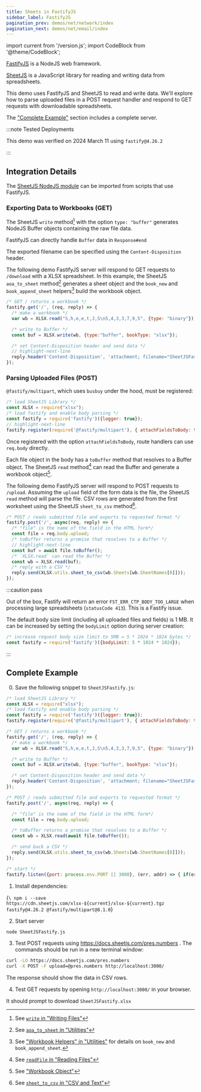 ```yaml
---
title: Sheets in FastifyJS
sidebar_label: FastifyJS
pagination_prev: demos/net/network/index
pagination_next: demos/net/email/index
---
```


import current from '/version.js';
import CodeBlock from '@theme/CodeBlock';

[FastifyJS](https://openjsf.org/projects/) is a NodeJS web framework.

[SheetJS](https://sheetjs.com) is a JavaScript library for reading and writing
data from spreadsheets.

This demo uses FastifyJS and SheetJS to read and write data. We'll explore how
to parse uploaded files in a POST request handler and respond to GET requests
with downloadable spreadsheets.

The ["Complete Example"](#complete-example) section includes a complete server.

:::note Tested Deployments

This demo was verified on 2024 March 11 using `fastify@4.26.2`

:::

## Integration Details

The [SheetJS NodeJS module](/docs/getting-started/installation/nodejs) can be
imported from scripts that use FastifyJS.

### Exporting Data to Workbooks (GET)

The SheetJS `write` method[^1] with the option `type: "buffer"` generates NodeJS
Buffer objects containing the raw file data.

FastifyJS can directly handle `Buffer` data in `Response#end`

The exported filename can be specified using the `Content-Disposition` header.

The following demo FastifyJS server will respond to GET requests to `/download`
with a XLSX spreadsheet. In this example, the SheetJS `aoa_to_sheet` method[^2]
generates a sheet object and the `book_new` and `book_append_sheet` helpers[^3]
build the workbook object.

```js
/* GET / returns a workbook */
fastify.get('/', (req, reply) => {
  /* make a workbook */
  var wb = XLSX.read("S,h,e,e,t,J,S\n5,4,3,3,7,9,5", {type: "binary"});

  /* write to Buffer */
  const buf = XLSX.write(wb, {type:"buffer", bookType: "xlsx"});

  /* set Content-Disposition header and send data */
  // highlight-next-line
  reply.header('Content-Disposition', 'attachment; filename="SheetJSFastify.xlsx"').send(buf);
});
```

### Parsing Uploaded Files (POST)

`@fastify/multipart`, which uses `busbuy` under the hood, must be registered:

```js
/* load SheetJS Library */
const XLSX = require("xlsx");
/* load fastify and enable body parsing */
const fastify = require('fastify')({logger: true});
// highlight-next-line
fastify.register(require('@fastify/multipart'), { attachFieldsToBody: true });
```

Once registered with the option `attachFieldsToBody`, route handlers can use
`req.body` directly.

Each file object in the body has a `toBuffer` method that resolves to a Buffer
object. The SheetJS `read` method[^4] can read the Buffer and generate a
workbook object[^5].

The following demo FastifyJS server will respond to POST requests to `/upload`.
Assuming the `upload` field of the form data is the file, the SheetJS `read`
method will parse the file. CSV rows are generated from the first worksheet
using the SheetJS `sheet_to_csv` method[^6].

```js
/* POST / reads submitted file and exports to requested format */
fastify.post('/', async(req, reply) => {
  /* "file" is the name of the field in the HTML form*/
  const file = req.body.upload;
  /* toBuffer returns a promise that resolves to a Buffer */
  // highlight-next-line
  const buf = await file.toBuffer();
  /* `XLSX.read` can read the Buffer */
  const wb = XLSX.read(buf);
  /* reply with a CSV */
  reply.send(XLSX.utils.sheet_to_csv(wb.Sheets[wb.SheetNames[0]]));
});
```

:::caution pass

Out of the box, Fastify will return an error `FST_ERR_CTP_BODY_TOO_LARGE` when
processing large spreadsheets (`statusCode 413`).  This is a Fastify issue.

The default body size limit (including all uploaded files and fields) is 1 MB.
It can be increased by setting the `bodyLimit` option during server creation:

```js
/* increase request body size limit to 5MB = 5 * 1024 * 1024 bytes */
const fastify = require('fastify')({bodyLimit: 5 * 1024 * 1024});
```

:::

## Complete Example

0) Save the following snippet to `SheetJSFastify.js`:

```js title="SheetJSFastify.js"
/* load SheetJS Library */
const XLSX = require("xlsx");
/* load fastify and enable body parsing */
const fastify = require('fastify')({logger: true});
fastify.register(require('@fastify/multipart'), { attachFieldsToBody: true });

/* GET / returns a workbook */
fastify.get('/', (req, reply) => {
  /* make a workbook */
  var wb = XLSX.read("S,h,e,e,t,J,S\n5,4,3,3,7,9,5", {type: "binary"});

  /* write to Buffer */
  const buf = XLSX.write(wb, {type:"buffer", bookType: "xlsx"});

  /* set Content-Disposition header and send data */
  reply.header('Content-Disposition', 'attachment; filename="SheetJSFastify.xlsx"').send(buf);
});

/* POST / reads submitted file and exports to requested format */
fastify.post('/', async(req, reply) => {

  /* "file" is the name of the field in the HTML form*/
  const file = req.body.upload;

  /* toBuffer returns a promise that resolves to a Buffer */
  const wb = XLSX.read(await file.toBuffer());

  /* send back a CSV */
  reply.send(XLSX.utils.sheet_to_csv(wb.Sheets[wb.SheetNames[0]]));
});

/* start */
fastify.listen({port: process.env.PORT || 3000}, (err, addr) => { if(err) throw err; });
```

1) Install dependencies:

<CodeBlock language="bash">{`\
npm i --save https://cdn.sheetjs.com/xlsx-${current}/xlsx-${current}.tgz fastify@4.26.2 @fastify/multipart@8.1.0`}
</CodeBlock>

2) Start server

```bash
node SheetJSFastify.js
```

3) Test POST requests using https://docs.sheetjs.com/pres.numbers . The commands
should be run in a new terminal window:

```bash
curl -LO https://docs.sheetjs.com/pres.numbers
curl -X POST -F upload=@pres.numbers http://localhost:3000/
```

The response should show the data in CSV rows.

4) Test GET requests by opening `http://localhost:3000/` in your browser.

It should prompt to download `SheetJSFastify.xlsx`

[^1]: See [`write` in "Writing Files"](/docs/api/write-options)
[^2]: See [`aoa_to_sheet` in "Utilities"](/docs/api/utilities/array#array-of-arrays-input)
[^3]: See ["Workbook Helpers" in "Utilities"](/docs/api/utilities/wb) for details on `book_new` and `book_append_sheet`.
[^4]: See [`readFile` in "Reading Files"](/docs/api/parse-options)
[^5]: See ["Workbook Object"](/docs/csf/book)
[^6]: See [`sheet_to_csv` in "CSV and Text"](/docs/api/utilities/csv#delimiter-separated-output)